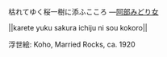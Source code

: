 枯れてゆく桜一樹に添ふこころ
—[阿部みどり女](https://ja.wikipedia.org/wiki/阿部みどり女)

||karete yuku sakura ichiju ni sou kokoro||

浮世絵: Koho, Married Rocks, ca. 1920